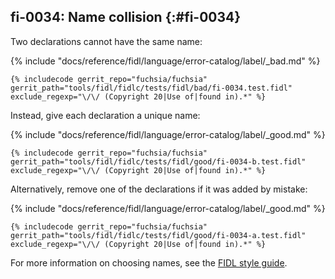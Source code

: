 ## fi-0034: Name collision {:#fi-0034}

Two declarations cannot have the same name:

{% include "docs/reference/fidl/language/error-catalog/label/_bad.md" %}

```fidl
{% includecode gerrit_repo="fuchsia/fuchsia" gerrit_path="tools/fidl/fidlc/tests/fidl/bad/fi-0034.test.fidl" exclude_regexp="\/\/ (Copyright 20|Use of|found in).*" %}
```

Instead, give each declaration a unique name:

{% include "docs/reference/fidl/language/error-catalog/label/_good.md" %}

```fidl
{% includecode gerrit_repo="fuchsia/fuchsia" gerrit_path="tools/fidl/fidlc/tests/fidl/good/fi-0034-b.test.fidl" exclude_regexp="\/\/ (Copyright 20|Use of|found in).*" %}
```

Alternatively, remove one of the declarations if it was added by mistake:

{% include "docs/reference/fidl/language/error-catalog/label/_good.md" %}

```fidl
{% includecode gerrit_repo="fuchsia/fuchsia" gerrit_path="tools/fidl/fidlc/tests/fidl/good/fi-0034-a.test.fidl" exclude_regexp="\/\/ (Copyright 20|Use of|found in).*" %}
```

For more information on choosing names, see the
[FIDL style guide][fidl-style-naming].

[fidl-style-naming]: /development/languages/fidl/guides/style.md#names
